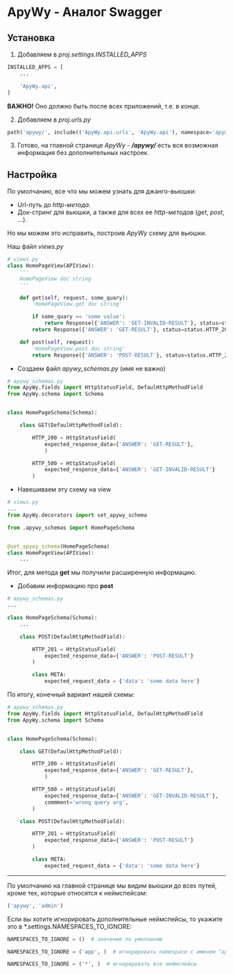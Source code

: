 # ApyWy - Аналог Swagger

## Установка

1. Добавляем в _proj.settings.INSTALLED_APPS_

```python
INSTALLED_APPS = [
    ...

    'ApyWy.api',
]
```

**ВАЖНО!** Оно должно быть после всех приложений, т.е. в конце.

2. Добавляем в _proj.urls.py_

```python
path('apywy/', include(('ApyWy.api.urls', 'ApyWy.api'), namespace='apywy')),
```

3. Готово, на главной странице _ApyWy_ - ***/apywy/***  есть вся возможная информация без дополнительных настроек.

## Настройка

По умолчанию, все что мы можем узнать для джанго-вьюшки:

- Url-путь до _http-метода_.
- Док-стринг для вьюшки, а также для всех ее _http-методов_ (_get_, _post_, ...).

Но мы можем это исправить, построив _ApyWy_ схему для вьюшки.

Наш файл *views.py*
```python
# views.py
class HomePageView(APIView):
    '''
    HomePageView doc string 
    '''

    def get(self, request, some_quary):
        'HomePageView.get doc string'

        if some_quary == 'some value':
            return Response({'ANSWER': 'GET-INVALID-RESULT'}, status=status.HTTP_500_INTERNAL_SERVER_ERROR)
        return Response({'ANSWER': 'GET-RESULT'}, status=status.HTTP_200_OK)

    def post(self, request):
        'HomePageView.post doc string'
        return Response({'ANSWER': 'POST-RESULT'}, status=status.HTTP_201_CREATED)
```

* Создаем файл *apywy_schemas.py* (имя не важно)
```python
# apywy_schemas.py
from ApyWy.fields import HttpStatusField, DefaulHttpMethodField
from ApyWy.schema import Schema


class HomePageSchema(Schema):

    class GET(DefaulHttpMethodField):

        HTTP_200 = HttpStatusField(
            expected_response_data={'ANSWER': 'GET-RESULT'},
            )

        HTTP_500 = HttpStatusField(
            expected_response_data={'ANSWER': 'GET-INVALID-RESULT'}
        )

```
* Навешиваем эту схему на view
```python
# views.py
...
from ApyWy.decorators import set_apywy_schema

from .apywy_schemas import HomePageSchema


@set_apywy_schema(HomePageSchema)
class HomePageView(APIView):
    ...
```
Итог, для метода **get** мы получили расширенную информацию.
* Добавим информацию про **post**
```python
# apywy_schemas.py
...

class HomePageSchema(Schema):
    ...

    class POST(DefaulHttpMethodField):

        HTTP_201 = HttpStatusField(
            expected_response_data={'ANSWER': 'POST-RESULT'}
        ) 

        class META:
            expected_request_data = {'data': 'some data here'}
```
По итогу, конечный вариант нашей схемы:
```python
# apywy_schemas.py
from ApyWy.fields import HttpStatusField, DefaulHttpMethodField
from ApyWy.schema import Schema


class HomePageSchema(Schema):

    class GET(DefaulHttpMethodField):

        HTTP_200 = HttpStatusField(
            expected_response_data={'ANSWER': 'GET-RESULT'},
            )

        HTTP_500 = HttpStatusField(
            expected_response_data={'ANSWER': 'GET-INVALID-RESULT'},
            commment='wrong query arg',
        )

    class POST(DefaulHttpMethodField):

        HTTP_201 = HttpStatusField(
            expected_response_data={'ANSWER': 'POST-RESULT'}
        ) 

        class META:
            expected_request_data = {'data': 'some data here'}
```
<!-- TODO добавить тут итоговую картинку  -->

---

По умолчанию на главной странице мы видим вьюшки до всех путей, кроме тех, которые относятся к неймспейсам:

```python
('apywy', 'admin')
```

Если вы хотите игнорировать дополнительные неймспейсы, то укажите это в \*<proj>.settings.NAMESPACES_TO_IGNORE:

```python
NAMESPACES_TO_IGNORE = ()  # значение по умолчанию

NAMESPACES_TO_IGNORE = ('app', )  # игнорировать namespace с именем "app"

NAMESPACES_TO_IGNORE = ('*', )  # игнорировать все неймспейсы
```
